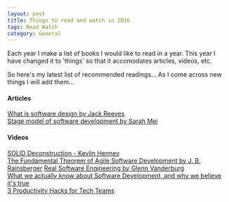 ```yaml
---
layout: post
title: Things to read and watch in 2016
tags: Read Watch
category: General
---
```

Each year I make a list of books I would like to read in a year. This year I have changed it to 'things' so that it accomodates articles, videos, etc.

So here's my latest list of recommended readings... As I come across new things I will add them...

#### Articles ####

[What is software design by Jack Reeves](http://www.developerdotstar.com/mag/articles/reeves_design.html)  
[Stage model of software development by Sarah Mei](https://storify.com/sarahmei/the-factory-the-workshop-and-the-stage)

#### Videos ####

[SOLID Deconstruction - Kevlin Henney](https://vimeo.com/157708450)  
[The Fundamental Theorem of Agile Software Development by J. B. Rainsberger](https://vimeo.com/79106557) 
[Real Software Engineering by Glenn Vanderburg](https://www.youtube.com/watch?v=NP9AIUT9nos)  
[What we actually know about Software Development, and why we believe it's true](https://vimeo.com/9270320)  
[3 Productivity Hacks for Tech Teams](https://www.youtube.com/watch?v=ZO8hN6Nvl5Y)  

